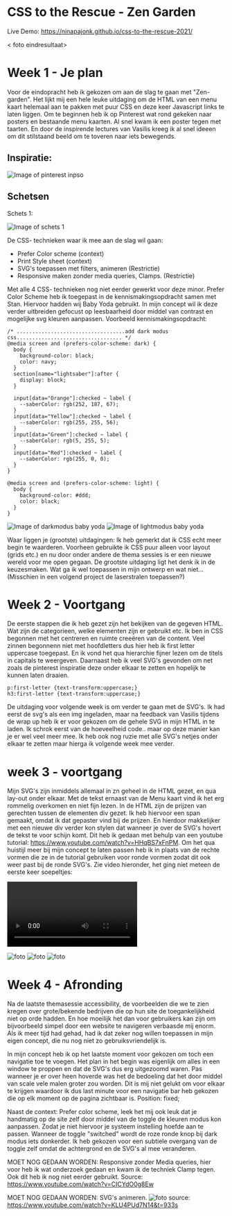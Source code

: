 # CSS to the Rescue - Zen Garden
Live Demo:  https://ninapajonk.github.io/css-to-the-rescue-2021/

< foto eindresultaat>

# Week 1 - Je plan

Voor de eindopracht heb ik gekozen om aan de slag te gaan met "Zen-garden". Het lijkt mij een hele leuke uitdaging om de HTML van een menu kaart helemaal aan te pakken met puur CSS en deze keer Javascript links te laten liggen. 
Om te beginnen heb ik op Pinterest wat rond gekeken naar posters en bestaande menu kaarten. Al snel kwam ik een poster tegen met taarten. En door de inspirende lectures van Vasilis kreeg ik al snel ideeen  om dit stilstaand beeld om te toveren naar iets bewegends. 
## Inspiratie:

![Image of pinterest inpso](https://github.com/NinaPajonk/css-to-the-rescue-2021/blob/zen_garden/images/360%20Degrees%20Of%20Cake.jpg)

## Schetsen
Schets 1:

![Image of schets 1](https://github.com/NinaPajonk/css-to-the-rescue-2021/blob/zen_garden/images/schets1.JPG)

De CSS- technieken waar ik mee aan de slag wil gaan:
- Prefer Color scheme (context)
- Print Style sheet (context) 
- SVG's toepassen met filters, animeren (Restrictie)
- Responsive maken zonder media queries, Clamps. (Restrictie)

Met alle 4 CSS- technieken nog niet eerder gewerkt voor deze minor. Prefer Color Scheme heb ik toegepast in de kennismakingsopdracht samen met Stan. Hiervoor hadden wij Baby Yoda gebruikt. In mijn concept wil ik deze verder uitbreiden gefocust op leesbaarheid door middel van contrast en mogelijke svg kleuren aanpassen. 
Voorbeeld kennismakingsopdracht:

```
/* ...................................add dark modus css.................................. */
@media screen and (prefers-color-scheme: dark) {
  body {
    background-color: black;
    color: navy;
  }
  section[name="lightsaber"]:after {
    display: block;
  }

  input[data="Orange"]:checked ~ label {
    --saberColor: rgb(252, 187, 67);
  }
  input[data="Yellow"]:checked ~ label {
    --saberColor: rgb(255, 255, 56);
  }
  input[data="Green"]:checked ~ label {
    --saberColor: rgb(5, 255, 5);
  }
  input[data="Red"]:checked ~ label {
    --saberColor: rgb(255, 0, 0);
  }
}

@media screen and (prefers-color-scheme: light) {
  body {
    background-color: #ddd;
    color: black;
  }
}
```
![Image of darkmodus baby yoda](https://github.com/NinaPajonk/css-to-the-rescue-2021/blob/zen_garden/images/yoda_dark.PNG)
![Image of lightmodus baby yoda](https://github.com/NinaPajonk/css-to-the-rescue-2021/blob/zen_garden/images/yoda_light.PNG)



Waar liggen je (grootste) uitdagingen: Ik heb gemerkt dat ik CSS echt meer begin te waarderen. Voorheen gebruikte ik CSS puur alleen voor layout (grids etc.) en nu door onder andere de thema sessies is er een nieuwe wereld voor me open gegaan. De grootste uitdaging ligt het denk ik in de keuzesmaken. Wat ga ik wel toepassen in mijn ontwerp en wat niet... (Misschien in een volgend project de laserstralen toepassen?)


# Week 2  - Voortgang
De eerste stappen die ik heb gezet zijn het bekijken van de gegeven HTML. Wat zijn de categorieen, welke elementen zijn er gebruikt etc. Ik ben in CSS begonnen met het centreren en ruimte creeëren van de content. Veel zinnen begonnenn niet met hoofdletters dus hier heb ik first letter uppercase toegepast. En ik vond het qua hierarchie fijner lezen om de titels in capitals te weergeven. Daarnaast heb ik veel SVG's gevonden om net zoals de pinterest inspiratie deze onder elkaar te zetten en hopelijk te kunnen laten draaien. 
```
p:first-letter {text-transform:uppercase;}
h3:first-letter {text-transform:uppercase;} 
```
De uitdaging voor volgende week is om verder te gaan met de SVG's. Ik had eerst de svg's als een img ingeladen, maar na feedback van Vasilis tijdens de wrap up heb ik er voor gekozen om de gehele SVG in mijn HTML in te laden. Ik schrok eerst van de hoeveelheid code.. maar op deze manier kan je er wel veel meer mee. Ik heb ook nog ruzie met alle SVG's netjes onder elkaar te zetten maar hierga ik volgende week mee verder. 

# week 3 - voortgang
Mijn SVG's zijn inmiddels allemaal in zn geheel in de HTML gezet, en qua lay-out onder elkaar. Met de tekst ernaast van de Menu kaart vind ik het erg rommelig overkomen en niet fijn lezen. In de HTML zijn de prijzen van gerechten tussen de elementen div gezet. Ik heb hiervoor een span gemaakt, omdat ik dat gepaster vind bij de prijzen. En hierdoor makkelijker met een nieuwe div verder kon stylen dat wanneer je over de SVG's hovert de tekst te voor schijn komt. Dit heb ik gedaan met behulp van een youtube tutorial: https://www.youtube.com/watch?v=HHqBS7xFnPM. 
Om het qua huistijl meer bij mijn concept te laten passen heb ik in plaats van de rechte vormen die ze in de tutorial gebruiken voor ronde vormen zodat dit ook weer past bij de ronde SVG's. Zie video hieronder, het ging niet meteen de eerste keer soepeltjes: 

![video ](https://github.com/NinaPajonk/css-to-the-rescue-2021/blob/zen_garden/images/415468f1-c6fa-4b9f-bc90-e4acb75310b1.MP4)

![foto ](https://github.com/NinaPajonk/css-to-the-rescue-2021/blob/zen_garden/images/Schermafbeelding%202021-03-03%20om%2003.40.22.png)
![foto ](https://github.com/NinaPajonk/Zen-Garden/blob/master/images/part2.png)
![foto ](https://github.com/NinaPajonk/Zen-Garden/blob/master/images/part3.png)

# Week 4 - Afronding

Na de laatste themasessie accessibility, de voorbeelden die we te zien kregen over grote/bekende bedrijven die op hun site de toegankelijkheid niet op orde hadden. En hoe moeilijk het dan voor gebruikers kan zijn om bijvoorbeeld simpel door een website te navigeren verbaasde mij enorm. Als ik meer tijd had gehad, had ik dat zeker nog willen toepassen in mijn eigen concept, die nu nog niet zo gebruiksvriendelijk is. 

In mijn concept heb ik op het laatste moment voor gekozen om toch een navigatie toe te voegen. Het plan in het begin was eigenlijk om alles in een window te proppen en dat de SVG's dus erg uitgezoomd waren. Pas wanneer je er over heen hoverde was het de bedoeling dat het door middel van scale vele malen groter zou worden. Dit is mij niet gelukt om voor elkaar te krijgen waardoor ik dus last minute voor een navigatie bar heb gekozen die op elk moment op de pagina zichtbaar is. Position: fixed;

Naast de context: Prefer color scheme, leek het mij ook leuk dat je handmatig op de site zelf door middel van de toggle de kleuren modus kon aanpassen. Zodat je niet hiervoor je systeem instelling hoefde aan te passen. Wanneer de toggle "switched" wordt de roze ronde knop bij dark modus iets donkerder. Ik heb gekozen voor een subtiele overgang van de toggle zelf omdat de achtergrond en de SVG's al mee veranderen. 

MOET NOG GEDAAN WORDEN:
Responsive zonder Media queries, hier voor heb ik wat onderzoek gedaan en kwam ik de techniek Clamp tegen. Ook dit heb ik nog niet eerder gebruikt. Source: https://www.youtube.com/watch?v=CICYdO0g8Ew

MOET NOG GEDAAN WORDEN:
SVG's animeren. 
![foto ](https://github.com/NinaPajonk/Zen-Garden/blob/master/images/newSVG.png)
source: https://www.youtube.com/watch?v=KLU4PUd7N14&t=933s

